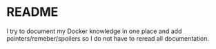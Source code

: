 # README
I try to document my Docker knowledge in one place and add pointers/remeber/spoilers so I do not have to reread all documentation.
